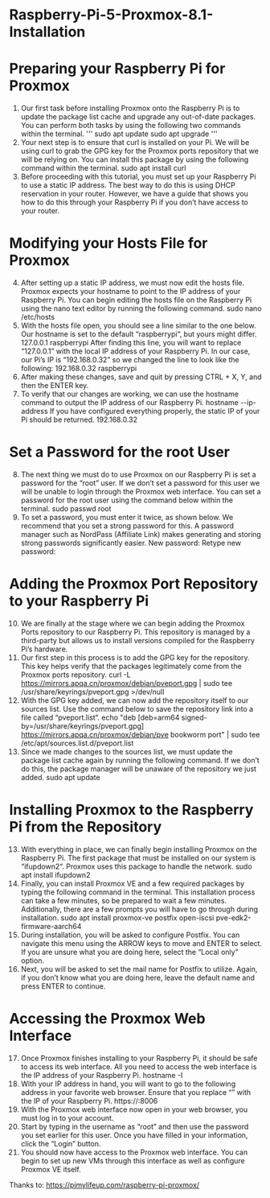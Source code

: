 # Raspberry-Pi-5-Proxmox-8.1-Installation

# Preparing your Raspberry Pi for Proxmox
1. Our first task before installing Proxmox onto the Raspberry Pi is to update the package list cache and upgrade any out-of-date packages.
You can perform both tasks by using the following two commands within the terminal.
'''
sudo apt update
sudo apt upgrade
'''
3. Your next step is to ensure that curl is installed on your Pi. We will be using curl to grab the GPG key for the Proxmox ports repository that we will be relying on.
You can install this package by using the following command within the terminal.
sudo apt install curl
4. Before proceeding with this tutorial, you must set up your Raspberry Pi to use a static IP address.
The best way to do this is using DHCP reservation in your router. However, we have a guide that shows you how to do this through your Raspberry Pi if you don’t have access to your router.

# Modifying your Hosts File for Proxmox
4. After setting up a static IP address, we must now edit the hosts file. Proxmox expects your hostname to point to the IP address of your Raspberry Pi.
You can begin editing the hosts file on the Raspberry Pi using the nano text editor by running the following command.
sudo nano /etc/hosts
5. With the hosts file open, you should see a line similar to the one below. Our hostname is set to the default “raspberrypi“, but yours might differ.
127.0.0.1            raspberrypi
After finding this line, you will want to replace “127.0.0.1” with the local IP address of your Raspberry Pi.
In our case, our Pi’s IP is “192.168.0.32” so we changed the line to look like the following:
192.168.0.32            raspberrypi
6. After making these changes, save and quit by pressing CTRL + X, Y, and then the ENTER key.
7. To verify that our changes are working, we can use the hostname command to output the IP address of our Raspberry Pi.
hostname --ip-address
If you have configured everything properly, the static IP of your Pi should be returned.
192.168.0.32

# Set a Password for the root User
8. The next thing we must do to use Proxmox on our Raspberry Pi is set a password for the “root” user. If we don’t set a password for this user we will be unable to login through the Proxmox web interface.
You can set a password for the root user using the command below within the terminal.
sudo passwd root
9. To set a password, you must enter it twice, as shown below. We recommend that you set a strong password for this.
A password manager such as NordPass (Affiliate Link) makes generating and storing strong passwords significantly easier.
New password:
Retype new password:

# Adding the Proxmox Port Repository to your Raspberry Pi
10. We are finally at the stage where we can begin adding the Proxmox Ports repository to our Raspberry Pi. This repository is managed by a third-party but allows us to install versions compiled for the Raspberry Pi’s hardware.
11. Our first step in this process is to add the GPG key for the repository. This key helps verify that the packages legitimately come from the Proxmox ports repository.
curl -L https://mirrors.apqa.cn/proxmox/debian/pveport.gpg | sudo tee /usr/share/keyrings/pveport.gpg >/dev/null
11. With the GPG key added, we can now add the repository itself to our sources list.
Use the command below to save the repository link into a file called “pveport.list“.
echo "deb [deb=arm64 signed-by=/usr/share/keyrings/pveport.gpg] https://mirrors.apqa.cn/proxmox/debian/pve bookworm port" | sudo tee  /etc/apt/sources.list.d/pveport.list
12. Since we made changes to the sources list, we must update the package list cache again by running the following command.
If we don’t do this, the package manager will be unaware of the repository we just added.
sudo apt update

# Installing Proxmox to the Raspberry Pi from the Repository
13. With everything in place, we can finally begin installing Proxmox on the Raspberry Pi.
The first package that must be installed on our system is “ifupdown2“. Proxmox uses this package to handle the network.
sudo apt install ifupdown2
14. Finally, you can install Proxmox VE and a few required packages by typing the following command in the terminal.
This installation process can take a few minutes, so be prepared to wait a few minutes. Additionally, there are a few prompts you will have to go through during installation.
sudo apt install proxmox-ve postfix open-iscsi pve-edk2-firmware-aarch64
15. During installation, you will be asked to configure Postfix. You can navigate this menu using the ARROW keys to move and ENTER to select.
If you are unsure what you are doing here, select the “Local only” option.
16. Next, you will be asked to set the mail name for Postfix to utilize.
Again, if you don’t know what you are doing here, leave the default name and press ENTER to continue.

# Accessing the Proxmox Web Interface
17. Once Proxmox finishes installing to your Raspberry Pi, it should be safe to access its web interface.
All you need to access the web interface is the IP address of your Raspberry Pi.
hostname -I
18. With your IP address in hand, you will want to go to the following address in your favorite web browser.
Ensure that you replace “<IPADDRESS>” with the IP of your Raspberry Pi.
https://<IPADDRESS>:8006
19. With the Proxmox web interface now open in your web browser, you must log in to your account.
20. Start by typing in the username as “root” and then use the password you set earlier for this user.
Once you have filled in your information, click the “Login” button.
20. You should now have access to the Proxmox web interface.
You can begin to set up new VMs through this interface as well as configure Proxmox VE itself.

Thanks to: https://pimylifeup.com/raspberry-pi-proxmox/
